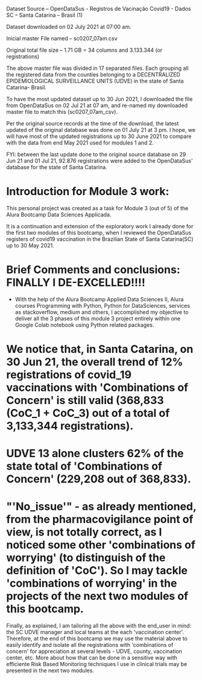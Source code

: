 Dataset Source – OpenDataSus - Registros de Vacinação Covid19 - Dados SC – Santa Catarina – Brasil (1)

Dataset downloaded on 02 July 2021 at 07:00 am.

Inicial master File named – sc0207_07am.csv

Original total file size – 1.71 GB = 34 columns and 3.133.344 (or registrations)

The above master file was divided in 17 separated files. Each grouping all the registered data from the counties belonging to a DECENTRALIZED EPIDEMIOLOGICAL SURVEILLANCE UNITS (UDVE) in the state of Santa Catarina- Brasil.

To have the most updated dataset up to 30 Jun 2021, I downloaded the file from OpenDataSus on 02 Jul 21 at 07 am, and re-named my downloaded master file to match this (sc0207_07am_csv).

Per the original source records at the time of the download, the latest updated of the original database was done on 01 July 21 at 3 pm. I hope, we will have most of the updated registrations up to 30 June 2021 to compare with the data from end May 2021 used for modules 1 and 2.

FYI: between the last update done to the original source database on 29 Jun 21 and 01 Jul 21, 92.876 registrations were added to the OpenDataSus' database for the state of Santa Catarina.

# Introduction for Module 3 work:

This personal project was created as a task for Module 3 (out of 5) of the Alura Bootcamp Data Sciences Applicada.

It is a continuation and extension of the exploratory work I already done for the first two modules of this bootcamp, when I reviewed the OpenDataSus registers of covid19 vaccination in the Brazilian State of Santa Catarina(SC) up to 30 May 2021.


# Brief Comments and conclusions: FINALLY I DE-EXCELLED!!!!

* With the help of the Alura Bootcamp Applied Data Sciences II, Alura courses Programming with Python, Python for DataSciences, services as stackoverflow, medium and others, I accomplished my objective to deliver all the 3 phases of this module 3 project entirely within one Google Colab notebook using Python related packages.

# We notice that, in Santa Catarina, on 30 Jun 21, the overall trend of 12% registrations of covid_19 vaccinations with 'Combinations of Concern' is still valid (368,833 (CoC_1 + CoC_3) out of a total of 3,133,344 registrations).

# UDVE 13 alone clusters 62% of the state total of 'Combinations of Concern' (229,208 out of 368,833).

# "'No_issue'" - as already mentioned, from the pharmacovigilance point of view, is not totally correct, as I noticed some other 'combinations of worrying' (to distinguish of the definition of 'CoC'). So I may tackle 'combinations of worrying' in the projects of the next two modules of this bootcamp.

Finally, as explained, I am tailoring all the above with the end_user in mind: the SC UDVE manager and local teams at the each 'vaccination center'. Therefore, at the end of this bootcamp we may use the material above to easily identify and isolate all the registrations with 'combinations of concern' for appreciation at several levels - UDVE, county, vaccination center, etc. More about how that can be done in a sensitive way with efficiente Risk Based Monitoring techniques I use in clinical trials may be presented in the next two modules.
